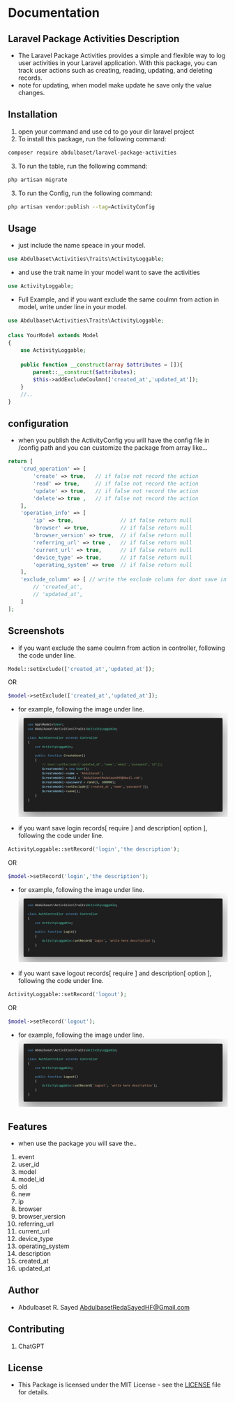 # Documentation

## Laravel Package Activities Description
- The Laravel Package Activities provides a simple and flexible way to log user activities in your Laravel application. With this package, you can track user actions such as creating, reading, updating, and deleting records.
- note for updating, when model make update he save only the value changes.

## Installation
1. open your command and use cd to go your dir laravel project
2. To install this package, run the following command:
```bash
composer require abdulbaset/laravel-package-activities
```
3. To run the table, run the following command:
```bash
php artisan migrate
```
3. To run the Config, run the following command:
```bash
php artisan vendor:publish --tag=ActivityConfig
```

## Usage
- just include the name speace in your model.
```php
use Abdulbaset\Activities\Traits\ActivityLoggable;
```
- and use the trait name in your model want to save the activities
```php
use ActivityLoggable;
```

- Full Example, and if you want exclude the same coulmn from action in model, write under line in your model.
```php
use Abdulbaset\Activities\Traits\ActivityLoggable;

class YourModel extends Model
{
    use ActivityLoggable;

    public function __construct(array $attributes = []){
        parent::__construct($attributes);
        $this->addExcludeCoulmn(['created_at','updated_at']);
    }
    //..
}
```

## configuration
- when you publish the ActivityConfig you will have the config file in /config path and you can customize the package from array like...

```php
return [
    'crud_operation' => [
        'create' => true,   // if false not record the action
        'read' => true,     // if false not record the action
        'update' => true,   // if false not record the action
        'delete'=> true ,   // if false not record the action
    ],
    'operation_info' => [
        'ip' => true,               // if false return null
        'browser' => true,          // if false return null
        'browser_version' => true,  // if false return null
        'referring_url' => true ,   // if false return null
        'current_url' => true,      // if false return null
        'device_type' => true,      // if false return null
        'operating_system' => true  // if false return null
    ],
    'exclude_column' => [ // write the exclude column for dont save in [old] and [new] column package, and if you exclude all the column will return null and will not save the action
        // 'created_at', 
        // 'updated_at', 
    ]
];
```

## Screenshots
- if you want exclude the same coulmn from action in controller, following the code under line.
```php
Model::setExclude(['created_at','updated_at']);
```
OR
```php
$model->setExclude(['created_at','updated_at']);
```
- for example, following the image under line.
![Screenshot 1](/media/exclude.png)

- if you want save login records[ require ] and description[ option ], following the code under line.
```php
ActivityLoggable::setRecord('login','the description');
```
OR
```php
$model->setRecord('login','the description');
```
- for example, following the image under line.
![Screenshot 1](/media/login.png)

- if you want save logout records[ require ] and description[ option ], following the code under line.
```php
ActivityLoggable::setRecord('logout');
```
OR
```php
$model->setRecord('logout');
```
- for example, following the image under line.
![Screenshot 1](/media/logout.png)

## Features
- when use the package you will save the..
1. event
2. user_id
3. model
4. model_id
5. old
6. new
7. ip
8. browser
9. browser_version
10. referring_url
11. current_url
12. device_type
13. operating_system
14. description
15. created_at
16. updated_at

## Author
- Abdulbaset R. Sayed <AbdulbasetRedaSayedHF@Gmail.com>

## Contributing
1. ChatGPT

## License
- This Package is licensed under the MIT License - see the [LICENSE](LICENSE) file for details.